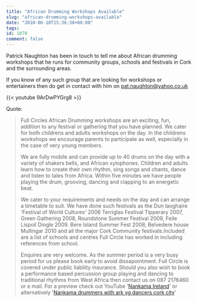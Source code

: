 ```yaml
---
title: "African Drumming Workshops Available"
slug: "african-drumming-workshops-available"
date: "2010-06-10T15:36:38+00:00"
tags:
id: 1070
comment: false
---
```


Patrick Naughton has been in touch to tell me about African drumming workshops that he runs for community groups, schools and festivals in Cork and the surrounding areas.

If you know of any such group that are looking for workshops or entertainers then do get in contact with him on pat.naughton@yahoo.co.uk

{{< youtube 9ArDwPYGrg8 >}}

Quote:
> Full Circles African Drumming workshops are an exciting, fun, addition to any festival or gathering that you have planned. We cater for both childrens and adults workshops on the day. In the childrens workshops we encourage parents to participate as well, especially in the case of very young members.
> 
> We are fully mobile and can provide up to 40 drums on the day with a variety of shakers bells, and African xylophones. Children and adults learn how to create their own rhythm, sing songs and chants, dance and listen to tales from Africa. Within five minutes we have people playing the drum, grooving, dancing and clapping to an energetic beat.
> 
> We cater to your requirements and needs on the day and can arrange a timetable to suit. We have done such festivals as the Dun laoghaire 'Festival of World Cultures' 2006 Terriglas Festival Tipperary 2007, Green Gathering 2008, Roundstone Summer Festival 2009, Feile Lispoil Dingle 2009\. Bere Island Summer Fest 2008, Belvedere house Mullingar 2010 and all the major Cork Community festivals.Included are a list of schools and centres Full Circle has worked in including references from school.
> 
> Enquires are very welcome. As the summer period is a very busy period for us please book early to avoid dissapointment. Full Circle is covered under public liability insurance. Should you also wish to book a performance based percussion group playing and dancing to traditional rhythms from West Africa then contact us on 087 2176460 or e mail. For a preview check out YouTube '[Nankama Ireland](https://www.youtube.com/results?search_query=Nankama+Irelandandaq=f)' or alternatively '[Nankama drummers with ark vg dancers cork city](https://www.youtube.com/watch?v=9ArDwPYGrg8)'
